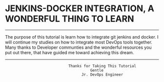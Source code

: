 # JENKINS-DOCKER INTEGRATION, A WONDERFUL THING TO LEARN 
---
The purpose of this tutorial is learn how to integrate git jenkins and docker. 
I will continue my studies on how to integrate most DevOps tools together.
Many thanks to Developer communties and the wonderful resources you put out there, that have guided me toward achieving this dream.

---
                                 Thanks for Taking This Tutorial
                                           Gentle 
                                       Jr. DevOps Engineer
